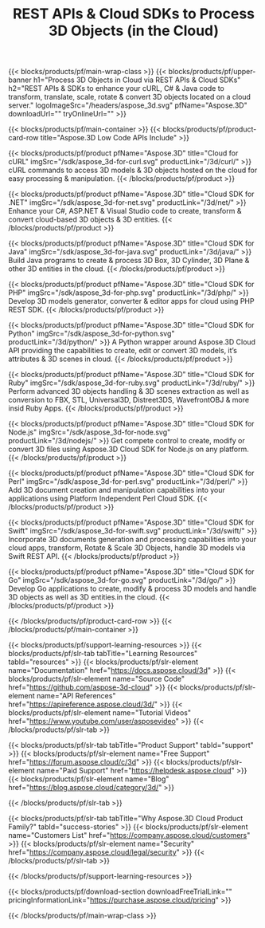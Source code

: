 ﻿---
title: REST APIs & Cloud SDKs to Process 3D Objects (in the Cloud)
description: REST APIs & SDKs to enhance your cURL, C# & Java code to transform, translate, scale, rotate & convert 3D objects located on a cloud server 
weight: 10
url: /family
---

{{< blocks/products/pf/main-wrap-class >}}
{{< blocks/products/pf/upper-banner h1="Process 3D Objects in Cloud via REST APIs & Cloud SDKs" h2="REST APIs & SDKs to enhance your cURL, C# & Java code to transform, translate, scale, rotate & convert 3D objects located on a cloud server." logoImageSrc="/headers/aspose_3d.svg" pfName="Aspose.3D" downloadUrl="" tryOnlineUrl="" >}}

{{< blocks/products/pf/main-container >}}
{{< blocks/products/pf/product-card-row title="Aspose.3D Low Code APIs Include" >}}

{{< blocks/products/pf/product pfName="Aspose.3D" title="Cloud for cURL" imgSrc="/sdk/aspose_3d-for-curl.svg" productLink="/3d/curl/" >}}
cURL commands to access 3D models & 3D objects hosted on the cloud for easy processing & manipulation.
{{< /blocks/products/pf/product >}}

{{< blocks/products/pf/product pfName="Aspose.3D" title="Cloud SDK for .NET" imgSrc="/sdk/aspose_3d-for-net.svg" productLink="/3d/net/" >}}
Enhance your C#, ASP.NET & Visual Studio code to create, transform & convert cloud-based 3D objects & 3D entities.
{{< /blocks/products/pf/product >}}

{{< blocks/products/pf/product pfName="Aspose.3D" title="Cloud SDK for Java" imgSrc="/sdk/aspose_3d-for-java.svg" productLink="/3d/java/" >}}
Build Java programs to create & process 3D Box, 3D Cylinder, 3D Plane & other 3D entities in the cloud.
{{< /blocks/products/pf/product >}}

{{< blocks/products/pf/product pfName="Aspose.3D" title="Cloud SDK for PHP" imgSrc="/sdk/aspose_3d-for-php.svg" productLink="/3d/php/" >}}
Develop 3D models generator, converter & editor apps for cloud using PHP REST SDK.
{{< /blocks/products/pf/product >}}

{{< blocks/products/pf/product pfName="Aspose.3D" title="Cloud SDK for Python" imgSrc="/sdk/aspose_3d-for-python.svg" productLink="/3d/python/" >}}
A Python wrapper around Aspose.3D Cloud API providing the capabilities to create, edit or convert 3D models, it’s attributes & 3D scenes in cloud.
{{< /blocks/products/pf/product >}}

{{< blocks/products/pf/product pfName="Aspose.3D" title="Cloud SDK for Ruby" imgSrc="/sdk/aspose_3d-for-ruby.svg" productLink="/3d/ruby/" >}}
Perform advanced 3D objects handling & 3D scenes extraction as well as conversion to FBX, STL, Universal3D, Distreet3DS, WavefrontOBJ & more insid Ruby Apps.
{{< /blocks/products/pf/product >}}

{{< blocks/products/pf/product pfName="Aspose.3D" title="Cloud SDK for Node.js" imgSrc="/sdk/aspose_3d-for-node.svg" productLink="/3d/nodejs/" >}}
Get compete control to create, modify or convert 3D files using Aspose.3D Cloud SDK for Node.js on any platform.
{{< /blocks/products/pf/product >}}

{{< blocks/products/pf/product pfName="Aspose.3D" title="Cloud SDK for Perl" imgSrc="/sdk/aspose_3d-for-perl.svg" productLink="/3d/perl/" >}}
Add 3D document creation and manipulation capabilities into your applications using Platform Independent Perl Cloud SDK.
{{< /blocks/products/pf/product >}}

{{< blocks/products/pf/product pfName="Aspose.3D" title="Cloud SDK for Swift" imgSrc="/sdk/aspose_3d-for-swift.svg" productLink="/3d/swift/" >}}
Incorporate 3D documents generation and processing capabilities into your cloud apps, transform, Rotate & Scale 3D Objects, handle 3D models via Swift REST API.
{{< /blocks/products/pf/product >}}

{{< blocks/products/pf/product pfName="Aspose.3D" title="Cloud SDK for Go" imgSrc="/sdk/aspose_3d-for-go.svg" productLink="/3d/go/" >}}
Develop Go applications to create, modify & process 3D models and handle 3D objects as well as 3D entities.in the cloud.
{{< /blocks/products/pf/product >}}

{{< /blocks/products/pf/product-card-row >}}
{{< /blocks/products/pf/main-container >}}

{{< blocks/products/pf/support-learning-resources >}}
{{< blocks/products/pf/slr-tab tabTitle="Learning Resources" tabId="resources" >}}
{{< blocks/products/pf/slr-element name="Documentation" href="https://docs.aspose.cloud/3d" >}}
{{< blocks/products/pf/slr-element name="Source Code" href="https://github.com/aspose-3d-cloud" >}}
{{< blocks/products/pf/slr-element name="API References" href="https://apireference.aspose.cloud/3d/" >}}
{{< blocks/products/pf/slr-element name="Tutorial Videos" href="https://www.youtube.com/user/asposevideo" >}}
{{< /blocks/products/pf/slr-tab >}}

{{< blocks/products/pf/slr-tab tabTitle="Product Support" tabId="support" >}}
{{< blocks/products/pf/slr-element name="Free Support" href="https://forum.aspose.cloud/c/3d" >}}
{{< blocks/products/pf/slr-element name="Paid Support" href="https://helpdesk.aspose.cloud" >}}
{{< blocks/products/pf/slr-element name="Blog" href="https://blog.aspose.cloud/category/3d/" >}}

{{< /blocks/products/pf/slr-tab >}}

{{< blocks/products/pf/slr-tab tabTitle="Why Aspose.3D Cloud Product Family?" tabId="success-stories" >}}
{{< blocks/products/pf/slr-element name="Customers List" href="https://company.aspose.cloud/customers" >}}
{{< blocks/products/pf/slr-element name="Security" href="https://company.aspose.cloud/legal/security" >}}
{{< /blocks/products/pf/slr-tab >}}

{{< /blocks/products/pf/support-learning-resources >}}

{{< blocks/products/pf/download-section downloadFreeTrialLink="" pricingInformationLink="https://purchase.aspose.cloud/pricing" >}}

{{< /blocks/products/pf/main-wrap-class >}}
